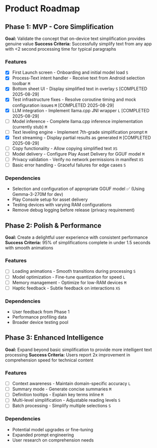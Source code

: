 # Product Roadmap

## Phase 1: MVP - Core Simplification

**Goal:** Validate the concept that on-device text simplification provides genuine value
**Success Criteria:** Successfully simplify text from any app with <2 second processing time for typical paragraphs

### Features

- [X] First Launch screen - Onboarding and initial model load `S`
- [X] Process-Text intent handler - Receive text from Android selection toolbar `M`
- [X] Bottom sheet UI - Display simplified text in overlay `S` [COMPLETED 2025-08-29]
- [X] Test infrastructure fixes - Resolve coroutine timing and mock configuration issues `M` [COMPLETED 2025-08-29]
- [X] LLM integration - Implement llama.cpp JNI wrapper `L` [COMPLETED 2025-08-29]
- [ ] Model inference - Complete llama.cpp inference implementation (currently stub) `M`
- [ ] Text leveling engine - Implement 7th-grade simplification prompt `M`
- [X] Text streaming - Display partial results as generated `M` [COMPLETED 2025-08-29]
- [ ] Copy functionality - Allow copying simplified text `XS`
- [ ] Model delivery - Configure Play Asset Delivery for GGUF model `M`
- [ ] Privacy validation - Verify no network permissions in manifest `XS`
- [ ] Basic error handling - Graceful failures for edge cases `S`

### Dependencies

- Selection and configuration of appropriate GGUF model ✅ (Using Gemma-3-270M for dev)
- Play Console setup for asset delivery
- Testing devices with varying RAM configurations
- Remove debug logging before release (privacy requirement)

## Phase 2: Polish & Performance

**Goal:** Create a delightful user experience with consistent performance
**Success Criteria:** 95% of simplifications complete in under 1.5 seconds with smooth animations

### Features

- [ ] Loading animations - Smooth transitions during processing `S`
- [ ] Model optimization - Fine-tune quantization for speed `L`
- [ ] Memory management - Optimize for low-RAM devices `M`
- [ ] Haptic feedback - Subtle feedback on interactions `XS`

### Dependencies

- User feedback from Phase 1
- Performance profiling data
- Broader device testing pool

## Phase 3: Enhanced Intelligence

**Goal:** Expand beyond basic simplification to provide more intelligent text processing
**Success Criteria:** Users report 2x improvement in comprehension speed for technical content

### Features

- [ ] Context awareness - Maintain domain-specific accuracy `L`
- [ ] Summary mode - Generate concise summaries `M`
- [ ] Definition tooltips - Explain key terms inline `M`
- [ ] Multi-level simplification - Adjustable reading levels `S`
- [ ] Batch processing - Simplify multiple selections `S`

### Dependencies

- Potential model upgrades or fine-tuning
- Expanded prompt engineering
- User research on comprehension needs